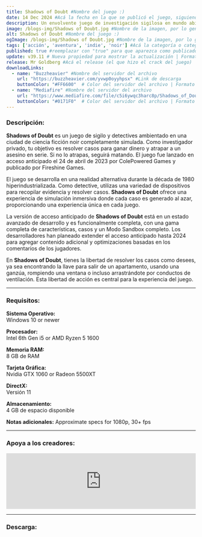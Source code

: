```yaml
---
title: Shadows of Doubt #Nombre del juego :)
date: 14 Dec 2024 #Acá la fecha en la que se publicó el juego, siguiendo este formato: Dia "30", Mes "Oct", Año "2024" = como debe quedar: 30 Oct 2024
description: Un envolvente juego de investigación sigilosa en mundo abierto ambientado en una delictiva ciudad de ciencia ficción totalmente simulada donde reina el crimen y la corrupción. Piensa como un investigador privado y acepta trabajos para conseguir dinero en tu senda para atrapar a un asesino en serie. #Acá una mini descripción del juego
image: /blogs-img/Shadows of Doubt.jpg #Nombre de la imagen, por lo general es exactamente el mismo nombre que el juego excluyendo lo ":" (Dos puntos)
alt: Shadows of Doubt #Nombre del juego :)
ogImage: /blogs-img/Shadows of Doubt.jpg #Nombre de la imagen, por lo general es exactamente el mismo nombre que el juego excluyendo lo ":" (Dos puntos)
tags: ['acción', 'aventura', 'indie', 'noir'] #Acá la categoría o categorías del juego, si es más de una se coloca en este formato: ['categoría1', 'categoría2']
published: true #reemplazar con "true" para que aparezca como publicado
update: v39.11 # Nueva propiedad para mostrar la actualización | Formato: v1.0.0
release: Mr Goldberg #Acá el release (el que hizo el crack del juego) | Formato: Nicolhetti
downloadLinks:
  - name: "Buzzheavier" #Nombre del servidor del archivo
    url: "https://buzzheavier.com/yvwp0oyyhpsx" #Link de descarga
    buttonColor: "#FF6600"  # Color del servidor del archivo | Formato hexadecimal | MediaFire: #0171F0 | Buzzheavier: #FF6600 |
  - name: "Mediafire" #Nombre del servidor del archivo
    url: "https://www.mediafire.com/file/c5i6ywqc3harc8p/Shadows_of_Doubt_-_By_Nicolhetti_Projects.zip/file" #Link de descarga
    buttonColor: "#0171F0"  # Color del servidor del archivo | Formato hexadecimal | MediaFire: #0171F0 | Buzzheavier: #FF6600 |
---
```


<!--En VSCode seleccionando una palabra, por ejemplo: "Shadow of Doubt" y apretando Ctrl+F2 se seleccionan todas las palabras iguales-->

### Descripción:
**Shadows of Doubt** es un juego de sigilo y detectives ambientado en una ciudad de ciencia ficción noir completamente simulada. Como investigador privado, tu objetivo es resolver casos para ganar dinero y atrapar a un asesino en serie. Si no lo atrapas, seguirá matando. El juego fue lanzado en acceso anticipado el 24 de abril de 2023 por ColePowered Games y publicado por Fireshine Games.

El juego se desarrolla en una realidad alternativa durante la década de 1980 hiperindustrializada. Como detective, utilizas una variedad de dispositivos para recopilar evidencia y resolver casos. **Shadows of Doubt** ofrece una experiencia de simulación inmersiva donde cada caso es generado al azar, proporcionando una experiencia única en cada juego.

La versión de acceso anticipado de **Shadows of Doubt** está en un estado avanzado de desarrollo y es funcionalmente completa, con una gama completa de características, casos y un Modo Sandbox completo. Los desarrolladores han planeado extender el acceso anticipado hasta 2024 para agregar contenido adicional y optimizaciones basadas en los comentarios de los jugadores.

En **Shadows of Doubt**, tienes la libertad de resolver los casos como desees, ya sea encontrando la llave para salir de un apartamento, usando una ganzúa, rompiendo una ventana o incluso arrastrándote por conductos de ventilación. Esta libertad de acción es central para la experiencia del juego. 
<!--Prompt para Chat-GPT: Hazme una descripción para el juego "Shadow of Doubt" y cada que menciones "Shadow of Doubt" ponlo en negrita -->

---

### Requisitos:
**Sistema Operativo:**  
Windows 10 or newer

**Procesador:**  
Intel 6th Gen i5 or AMD Ryzen 5 1600

**Memoria RAM:**  
8 GB de RAM

**Tarjeta Gráfica:**  
Nvidia GTX 1060 or Radeon 5500XT

**DirectX:**  
Versión 11

**Almacenamiento:**  
4 GB de espacio disponible

**Notas adicionales:**
Approximate specs for 1080p, 30+ fps

<!--Si falta o sobra un requisito se quita o se agrega manteniendo el mismo formato-->

---

### Apoya a los creadores:
<iframe src="https://store.steampowered.com/widget/986130/" frameborder="0" style="background-color: transparent; width: 100% !important; aspect-ratio: 646 / 190;"></iframe>

<!--Reemplazar los numeros (AppID) del juego (en este caso 2668510) por el numero (AppID) correspondiente con el juego a publicar-->
<!--El AppID se encuentra en la URL del Juego en Steam-->

---

### Descarga:
